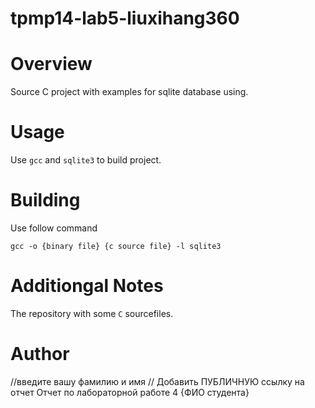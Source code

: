# tpmp14-lab5-liuxihang360

# Overview

Source C project with examples for sqlite database using.

# Usage

Use `gcc` and `sqlite3` to build project.

# Building

Use follow command

```
gcc -o {binary file} {c source file} -l sqlite3
```

# Additiongal Notes

The repository with some `C` sourcefiles.

# Author


//введите вашу фамилию и имя
// Добавить ПУБЛИЧНУЮ ссылку на отчет Отчет по лабораторной работе 4
{ФИО студента}

